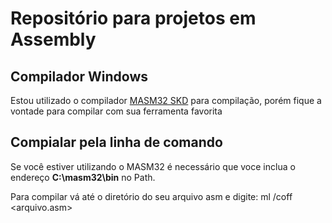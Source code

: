 # Repositório para projetos em Assembly
 
## Compilador Windows

Estou utilizado o compilador [MASM32 SKD](https://www.masm32.com/) para compilação, porém fique a vontade para compilar com sua ferramenta favorita

## Compialar pela linha de comando

Se você estiver utilizando o MASM32 é necessário que voce inclua o endereço **C:\masm32\bin** no Path.

Para compilar vá até o diretório do seu arquivo asm e digite: ml /coff <arquivo.asm>


